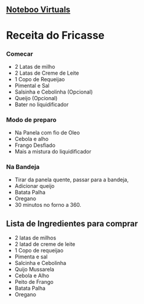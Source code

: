 ## <a href="index.md" >Noteboo Virtuals</a>


# Receita do Fricasse 


### Comecar  
- 2 Latas de milho 
- 2 Latas de Creme de Leite 
- 1 Copo de Requeijao 
- Pimental e Sal 
- Salsinha e Cebolinha (Opcional)
- Queijo (Opcional)
- Bater no liquidificador 

### Modo de preparo 
- Na Panela com fio de Oleo
- Cebola e alho 
- Frango Desfiado 
- Mais a mistura do liquidificador 

### Na Bandeja 

- Tirar da panela quente, passar para a bandeja, 
- Adicionar queijo 
- Batata Palha 
- Oregano 
- 30 minutos no forno a 360. 

## Lista de Ingredientes para comprar
- 2 latas de milhos 
- 2 latad de creme de leite 
- 1 Copo de requeijao 
- Pimenta e sal 
- Salcinha e Cebolinha 
- Quijo Mussarela 
- Cebola e Alho 
- Peito de Frango 
- Batata Palha 
- Oregano